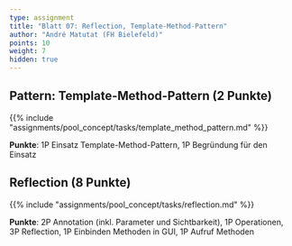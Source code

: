 ```yaml
---
type: assignment
title: "Blatt 07: Reflection, Template-Method-Pattern"
author: "André Matutat (FH Bielefeld)"
points: 10
weight: 7
hidden: true
---
```



## Pattern: Template-Method-Pattern (2 Punkte)

{{% include "assignments/pool_concept/tasks/template_method_pattern.md" %}}

**Punkte**: 1P Einsatz Template-Method-Pattern, 1P Begründung für den Einsatz


## Reflection (8 Punkte)

{{% include "assignments/pool_concept/tasks/reflection.md" %}}

**Punkte**: 2P Annotation (inkl. Parameter und Sichtbarkeit), 1P Operationen,
3P Reflection, 1P Einbinden Methoden in GUI, 1P Aufruf Methoden
